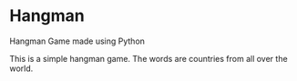 # Hangman
Hangman Game made using Python

This is a simple hangman game. The words are countries from all over the world.
